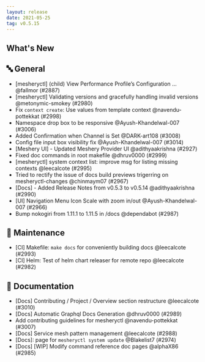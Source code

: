 ```yaml
---
layout: release
date: 2021-05-25
tag: v0.5.15
---
```


## What's New

## 🔤 General
- [mesheryctl] (child) View Performance Profile’s Configuration … @fallmor (#2887)
- [mesheryctl] Validating versions and gracefully handling invalid versions @metonymic-smokey (#2980)
- Fix `context create`: Use values from template context @navendu-pottekkat (#2998)
- Namespace drop box to be responsive @Ayush-Khandelwal-007 (#3006)
- Added Confirmation when Channel is Set @DARK-art108 (#3008)
- Config file input box visibility fix @Ayush-Khandelwal-007 (#3014)
- [Meshery UI] - Updated Meshery Provider UI @adithyaakrishna (#2927)
- Fixed doc commands in root makefile @dhruv0000 (#2999)
- [mesheryctl] system context list: improve msg for listing missing contexts @leecalcote (#2995)
- Tried to rectify the issue of docs build previews trigerring on mesheryctl-changes @chinmaym07 (#2967)
- [Docs] - Added Release Notes from v0.5.3 to v0.5.14 @adithyaakrishna (#2990)
- [UI] Navigation Menu Icon Scale with zoom in/out  @Ayush-Khandelwal-007 (#2966)
- Bump nokogiri from 1.11.1 to 1.11.5 in /docs @dependabot (#2987)

## 🧰 Maintenance

- [CI] Makefile: `make docs` for conveniently building docs @leecalcote (#2993)
- [CI] Helm: Test of helm chart releaser for remote repo @leecalcote (#2982)

## 📖 Documentation

- [Docs] Contributing / Project / Overview section restructure @leecalcote (#3010)
- [Docs] Automatic Graphql Docs Generation @dhruv0000 (#2989)
- Add contributing guidelines for mesheryctl @navendu-pottekkat (#3007)
- [Docs] Service mesh pattern management @leecalcote (#2988)
- \[Docs\]: page for `mesheryctl system update` @Blakelist7 (#2974)
- [Docs] [WIP] Modify command reference doc pages @alphaX86 (#2985)